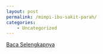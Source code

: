 ```yaml
---
layout: post
permalink: /mimpi-ibu-sakit-parah/
categories:
    - Uncategorized
---
```


[Baca Selengkapnya](/04)